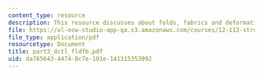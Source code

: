 ```yaml
---
content_type: resource
description: This resource discusses about folds, fabrics and deformation mechanisms.
file: https://ol-ocw-studio-app-qa.s3.amazonaws.com/courses/12-113-structural-geology-fall-2005/da76564344748c7e101e141315353992_part3_dctl_fldfb.pdf
file_type: application/pdf
resourcetype: Document
title: part3_dctl_fldfb.pdf
uid: da765643-4474-8c7e-101e-141315353992
---
```

